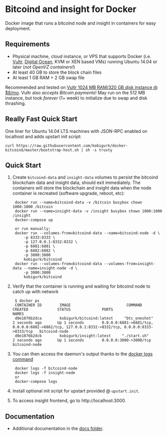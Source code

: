 Bitcoind and insight for Docker
===================

Docker image that runs a bitcoind node and insight in containers for easy deployment.


Requirements
------------

* Physical machine, cloud instance, or VPS that supports Docker (i.e. [Vultr](http://bit.ly/1HngXg0), [Digital Ocean](http://bit.ly/18AykdD), KVM or XEN based VMs) running Ubuntu 14.04 or later (*not OpenVZ containers!*)
* At least 40 GB to store the block chain files
* At least 1 GB RAM + 2 GB swap file

Recommended and tested on [Vultr 1024 MB RAM/320 GB disk instance @ $8/mo](http://bit.ly/vultrbitcoind).  Vultr also *accepts Bitcoin payments*!  May run on the 512 MB instance, but took *forever* (1+ week) to initialize due to swap and disk thrashing.


Really Fast Quick Start
-----------------------

One liner for Ubuntu 14.04 LTS machines with JSON-RPC enabled on localhost and adds upstart init script:

    curl https://raw.githubusercontent.com/kobigurk/docker-bitcoind/master/bootstrap-host.sh | sh -s trusty


Quick Start
-----------

1. Create `bitcoind-data` and `insight-data` volumes to persist the bitcoind blockchain data and insight data, should exit immediately.  The containers will store the blockchain and insight data when the node container is recreated (software upgrade, reboot, etc):

        docker run --name=bitcoind-data -v /bitcoin busybox chown 1000:1000 /bitcoin
        docker run --name=insight-data -v /insight busybox chown 1000:1000 /insight
        docker-compose up

        or run manually:
        docker run --volumes-from=bitcoind-data --name=bitcoind-node -d \
            -p 8333:8333 \
            -p 127.0.0.1:8332:8332 \
            -p 6881:6881 \
            -p 6882:6882 \
			-p 3000:3000
            kobigurk/bitcoind
        docker run --volumes-from=bitcoind-data --volumes-from=insight-data --name=insight-node -d \
			-p 3000:3000
            kobigurk/bitcoind


2. Verify that the container is running and waiting for bitcoind node to
   catch up with network

        $ docker ps
        CONTAINER ID        IMAGE                         COMMAND             CREATED             STATUS              PORTS                                                                                              NAMES
        d0e1076b2dca        kobigurk/bitcoind:latest     "btc_oneshot"       2 seconds ago       Up 1 seconds        0.0.0.0:6881->6881/tcp, 0.0.0.0:6882->6882/tcp, 127.0.0.1:8332->8332/tcp, 0.0.0.0:8333->8333/tcp   bitcoind-node
        d0e1076b2dcb        kobigurk/insight:latest     "./start.sh"       2 seconds ago       Up 1 seconds        0.0.0.0:3000->3000/tcp   bitcoind-node

3. You can then access the daemon's output thanks to the [docker logs command]( https://docs.docker.com/reference/commandline/cli/#logs)

        docker logs -f bitcoind-node
        docker logs -f insight-node
        or
        docker-compose logs

4. Install optional init script for upstart provided @ `upstart.init`.

5. To access insight frontend, go to http://localhost:3000.


Documentation
-------------

* Additional documentation in the [docs folder](docs).
